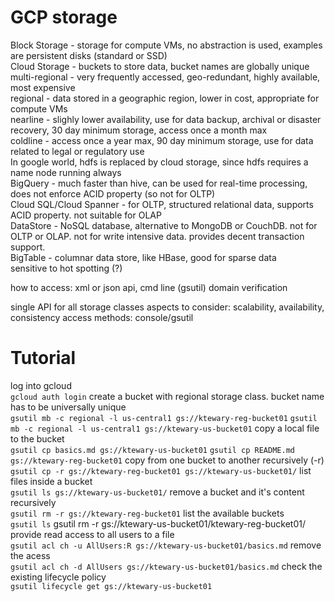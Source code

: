 # GCP storage
Block Storage - storage for compute VMs, no abstraction is used, examples are persistent disks (standard or SSD)  
Cloud Storage - buckets to store data, bucket names are globally unique  
  multi-regional - very frequently accessed, geo-redundant, highly available, most expensive  
  regional - data stored in a geographic region, lower in cost, appropriate for compute VMs  
  nearline - slighly lower availability, use for data backup, archival or disaster recovery, 30 day minimum storage, access once a month max  
  coldline - access once a year max, 90 day minimum storage, use for data related to legal or regulatory use  
 In google world, hdfs is replaced by cloud storage, since hdfs requires a name node running always  
 BigQuery - much faster than hive, can be used for real-time processing, does not enforce ACID property (so not for OLTP)  
 Cloud SQL/Cloud Spanner - for OLTP, structured relational data, supports ACID property. not suitable for OLAP  
 DataStore - NoSQL database, alternative to MongoDB or CouchDB. not for OLTP or OLAP. not for write intensive data. provides decent transaction support.  
BigTable - columnar data store, like HBase, good for sparse data  
 sensitive to hot spotting (?)  
 
 how to access: xml or json api, cmd line (gsutil)
 domain verification
 
 single API for all storage classes
 aspects to consider: scalability, availability, consistency
 access methods: console/gsutil

# Tutorial
log into gcloud  
`gcloud auth login`
create a bucket with regional storage class. bucket name has to be universally unique  
`gsutil mb -c regional -l us-central1 gs://ktewary-reg-bucket01`
`gsutil mb -c regional -l us-central1 gs://ktewary-us-bucket01`
copy a local file to the bucket  
`gsutil cp basics.md gs://ktewary-us-bucket01`
`gsutil cp README.md gs://ktewary-reg-bucket01`
copy from one bucket to another recursively (-r)  
`gsutil cp -r gs://ktewary-reg-bucket01 gs://ktewary-us-bucket01/`
list files inside a bucket  
`gsutil ls gs://ktewary-us-bucket01/`
remove a bucket and it's content recursively  
`gsutil rm -r gs://ktewary-reg-bucket01`
list the available buckets  
`gsutil ls`
gsutil rm -r gs://ktewary-us-bucket01/ktewary-reg-bucket01/
provide read access to all users to a file  
`gsutil acl ch -u AllUsers:R gs://ktewary-us-bucket01/basics.md`
remove the acess  
`gsutil acl ch -d AllUsers gs://ktewary-us-bucket01/basics.md`
check the existing lifecycle policy  
`gsutil lifecycle get gs://ktewary-us-bucket01`
 
